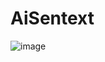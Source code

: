 # AiSentext
![image](https://github.com/user-attachments/assets/8204de12-e4d9-4281-9c16-e1ae04df74c8)
